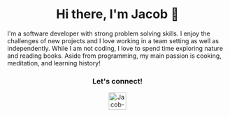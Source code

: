 <h1 align="center">Hi there, I'm Jacob 👋 </h1>

<!--
**Jacob-Folley/Jacob-Folley** is a ✨ _special_ ✨ repository because its `README.md` (this file) appears on your GitHub profile.
-->
I'm a software developer with strong problem solving skills. I enjoy the challenges of new projects and I love working in a team setting as well as independently. While I am not coding, I love to spend time exploring nature and reading books. Aside from programming, my main passion is cooking, meditation, and learning history!

<h3 align="center">
  Let's connect!
</h3>
<p align="center">
  <a href="https://www.linkedin.com/in/jacobfolley" align="center"><img align="center" alt="Jacob-Folley" width="40px"      src="https://img.icons8.com/fluency/344/linkedin.png" /></a>
</p>

<!--
Here are some ideas to get you started:

- 🔭 I’m currently working on ...
- 🌱 I’m currently learning ...
- 👯 I’m looking to collaborate on ...
- 🤔 I’m looking for help with ...
- 💬 Ask me about ...
- 📫 How to reach me: ...
- 😄 Pronouns: ...
- ⚡ Fun fact: ...
-->
